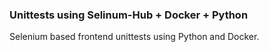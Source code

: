 ### Unittests using Selinum-Hub + Docker + Python

Selenium based frontend unittests using Python and Docker.
